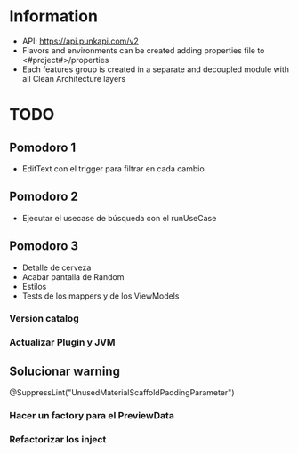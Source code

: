 # Information
- API: https://api.punkapi.com/v2
- Flavors and environments can be created adding properties file to <#project#>/properties
- Each features group is created in a separate and decoupled module with all Clean Architecture layers

# TODO


## Pomodoro 1
- EditText con el trigger para filtrar en cada cambio

## Pomodoro 2
- Ejecutar el usecase de búsqueda con el runUseCase

## Pomodoro 3
- Detalle de cerveza
- Acabar pantalla de Random
- Estilos
- Tests de los mappers y de los ViewModels


### Version catalog

### Actualizar Plugin y JVM

## Solucionar warning
@SuppressLint("UnusedMaterialScaffoldPaddingParameter")

### Hacer un factory para el PreviewData

### Refactorizar los inject
